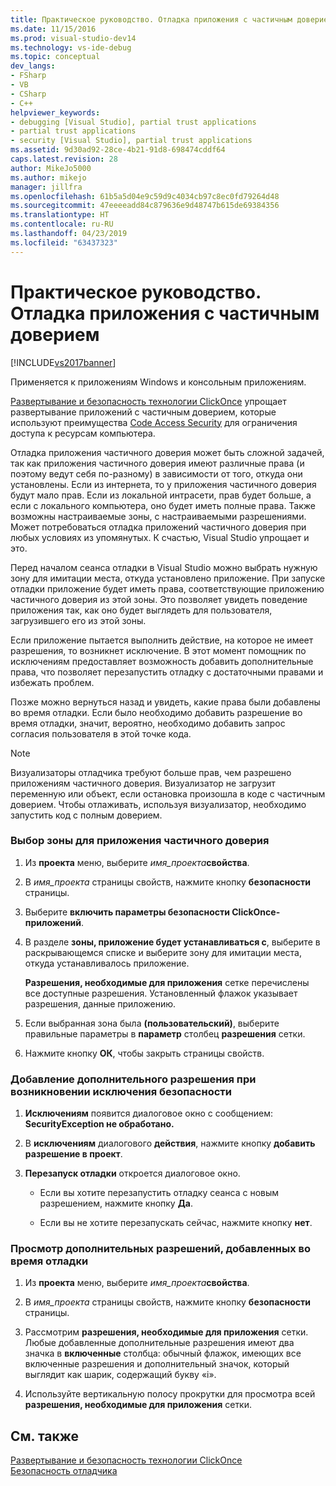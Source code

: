 ```yaml
---
title: Практическое руководство. Отладка приложения с частичным доверием | Документация Майкрософт
ms.date: 11/15/2016
ms.prod: visual-studio-dev14
ms.technology: vs-ide-debug
ms.topic: conceptual
dev_langs:
- FSharp
- VB
- CSharp
- C++
helpviewer_keywords:
- debugging [Visual Studio], partial trust applications
- partial trust applications
- security [Visual Studio], partial trust applications
ms.assetid: 9d30ad92-28ce-4b21-91d8-698474cddf64
caps.latest.revision: 28
author: MikeJo5000
ms.author: mikejo
manager: jillfra
ms.openlocfilehash: 61b5a5d04e9c59d9c4034cb97c8ec0fd79264d48
ms.sourcegitcommit: 47eeeeadd84c879636e9d48747b615de69384356
ms.translationtype: HT
ms.contentlocale: ru-RU
ms.lasthandoff: 04/23/2019
ms.locfileid: "63437323"
---
```

# <a name="how-to-debug-a-partial-trust-application"></a>Практическое руководство. Отладка приложения с частичным доверием
[!INCLUDE[vs2017banner](../includes/vs2017banner.md)]

Применяется к приложениям Windows и консольным приложениям.  
  
 [Развертывание и безопасность технологии ClickOnce](../deployment/clickonce-security-and-deployment.md) упрощает развертывание приложений с частичным доверием, которые используют преимущества [Code Access Security](http://msdn.microsoft.com/library/859af632-c80d-4736-8d6f-1e01b09ce127) для ограничения доступа к ресурсам компьютера.  
  
 Отладка приложения частичного доверия может быть сложной задачей, так как приложения частичного доверия имеют различные права (и поэтому ведут себя по-разному) в зависимости от того, откуда они установлены. Если из интернета, то у приложения частичного доверия будут мало прав. Если из локальной интрасети, прав будет больше, а если с локального компьютера, оно будет иметь полные права. Также возможны настраиваемые зоны, с настраиваемыми разрешениями. Может потребоваться отладка приложений частичного доверия при любых условиях из упомянутых. К счастью, Visual Studio упрощает и это.  
  
 Перед началом сеанса отладки в Visual Studio можно выбрать нужную зону для имитации места, откуда установлено приложение. При запуске отладки приложение будет иметь права, соответствующие приложению частичного доверия из этой зоны. Это позволяет увидеть поведение приложения так, как оно будет выглядеть для пользователя, загрузившего его из этой зоны.  
  
 Если приложение пытается выполнить действие, на которое не имеет разрешения, то возникнет исключение. В этот момент помощник по исключениям предоставляет возможность добавить дополнительные права, что позволяет перезапустить отладку с достаточными правами и избежать проблем.  
  
 Позже можно вернуться назад и увидеть, какие права были добавлены во время отладки. Если было необходимо добавить разрешение во время отладки, значит, вероятно, необходимо добавить запрос согласия пользователя в этой точке кода.  
  
> [!NOTE]
> Визуализаторы отладчика требуют больше прав, чем разрешено приложениям частичного доверия. Визуализатор не загрузит переменную или объект, если остановка произошла в коде с частичным доверием. Чтобы отлаживать, используя визуализатор, необходимо запустить код с полным доверием.  
  
### <a name="to-choose-a-zone-for-your-partial-trust-application"></a>Выбор зоны для приложения частичного доверия  
  
1. Из **проекта** меню, выберите _имя_проекта_**свойства**.  
  
2. В *имя_проекта* страницы свойств, нажмите кнопку **безопасности** страницы.  
  
3. Выберите **включить параметры безопасности ClickOnce-приложений**.  
  
4. В разделе **зоны, приложение будет устанавливаться с**, выберите в раскрывающемся списке и выберите зону для имитации места, откуда устанавливалось приложение.  
  
     **Разрешения, необходимые для приложения** сетке перечислены все доступные разрешения. Установленный флажок указывает разрешения, данные приложению.  
  
5. Если выбранная зона была **(пользовательский)**, выберите правильные параметры в **параметр** столбец **разрешения** сетки.  
  
6. Нажмите кнопку **ОК**, чтобы закрыть страницы свойств.  
  
### <a name="to-add-an-extra-permission-when-a-security-exception-occurs"></a>Добавление дополнительного разрешения при возникновении исключения безопасности  
  
1. **Исключениям** появится диалоговое окно с сообщением: **SecurityException не обработано.**  
  
2. В **исключениям** диалогового **действия**, нажмите кнопку **добавить разрешение в проект**.  
  
3. **Перезапуск отладки** откроется диалоговое окно.  
  
    - Если вы хотите перезапустить отладку сеанса с новым разрешением, нажмите кнопку **Да**.  
  
    - Если вы не хотите перезапускать сейчас, нажмите кнопку **нет**.  
  
### <a name="to-view-extra-permissions-added-while-debugging"></a>Просмотр дополнительных разрешений, добавленных во время отладки  
  
1. Из **проекта** меню, выберите _имя_проекта_**свойства**.  
  
2. В *имя_проекта* страницы свойств, нажмите кнопку **безопасности** страницы.  
  
3. Рассмотрим **разрешения, необходимые для приложения** сетки. Любые добавленные дополнительные разрешения имеют два значка в **включенные** столбца: обычный флажок, имеющих все включенные разрешения и дополнительный значок, который выглядит как шарик, содержащий букву «i».  
  
4. Используйте вертикальную полосу прокрутки для просмотра всей **разрешения, необходимые для приложения** сетки.  
  
## <a name="see-also"></a>См. также  
 [Развертывание и безопасность технологии ClickOnce](../deployment/clickonce-security-and-deployment.md)   
 [Безопасность отладчика](../debugger/debugger-security.md)
